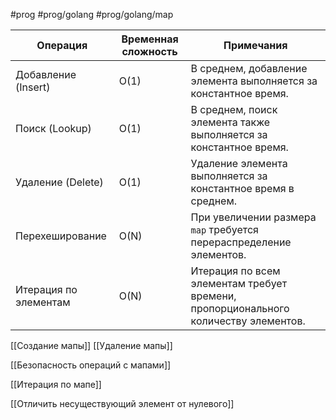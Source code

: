 #prog #prog/golang #prog/golang/map 

| Операция              | Временная сложность | Примечания                                                                          |
| --------------------- | ------------------- | ----------------------------------------------------------------------------------- |
| Добавление (Insert)   | O(1)                | В среднем, добавление элемента выполняется за константное время.                    |
| Поиск (Lookup)        | O(1)                | В среднем, поиск элемента также выполняется за константное время.                   |
| Удаление (Delete)     | O(1)                | Удаление элемента выполняется за константное время в среднем.                       |
| Перехеширование       | O(N)                | При увеличении размера `map` требуется перераспределение элементов.                 |
| Итерация по элементам | O(N)                | Итерация по всем элементам требует времени, пропорционального количеству элементов. |

[[Создание мапы]]
[[Удаление мапы]]

[[Безопасность операций с мапами]]

[[Итерация по мапе]]

[[Отличить несуществующий элемент от нулевого]]
